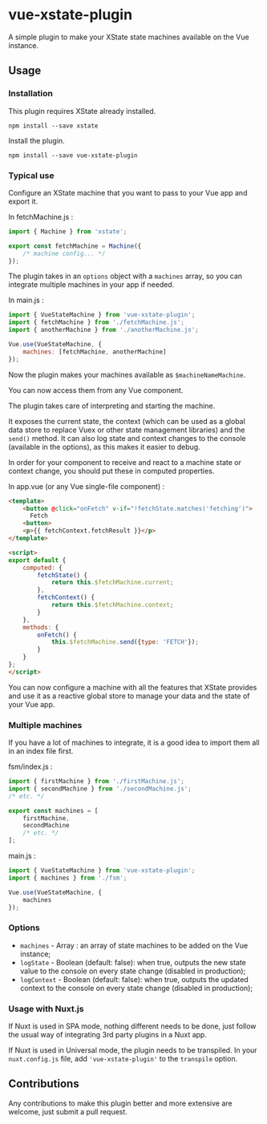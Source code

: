 # vue-xstate-plugin

A simple plugin to make your XState state machines available on the Vue instance.

## Usage

### Installation

This plugin requires XState already installed.

```
npm install --save xstate
```

Install the plugin.

```
npm install --save vue-xstate-plugin
```

### Typical use

Configure an XState machine that you want to pass to your Vue app and export it.

In fetchMachine.js :

```javascript
import { Machine } from 'xstate';

export const fetchMachine = Machine({
	/* machine config... */
});
```

The plugin takes in an `options` object with a `machines` array, so you can integrate multiple machines in your app if needed.

In main.js :

```javascript
import { VueStateMachine } from 'vue-xstate-plugin';
import { fetchMachine } from './fetchMachine.js';
import { anotherMachine } from './anotherMachine.js';

Vue.use(VueStateMachine, {
	machines: [fetchMachine, anotherMachine]
});
```

Now the plugin makes your machines available as `$machineNameMachine`.

You can now access them from any Vue component.

The plugin takes care of interpreting and starting the machine.

It exposes the current state, the context (which can be used as a global data store to replace Vuex or other state management libraries) and the `send()` method. It can also log state and context changes to the console (available in the options), as this makes it easier to debug.

In order for your component to receive and react to a machine state or context change, you should put these in computed properties.

In app.vue (or any Vue single-file component) :

```html
<template>
    <button @click="onFetch" v-if="!fetchState.matches('fetching')">
      Fetch
    <button>
    <p>{{ fetchContext.fetchResult }}</p>
</template>

<script>
export default {
    computed: {
        fetchState() {
            return this.$fetchMachine.current;
        },
        fetchContext() {
            return this.$fetchMachine.context;
        }
    },
    methods: {
        onFetch() {
            this.$fetchMachine.send({type: 'FETCH'});
        }
    }
};
</script>
```

You can now configure a machine with all the features that XState provides and use it as a reactive global store to manage your data and the state of your Vue app.

### Multiple machines

If you have a lot of machines to integrate, it is a good idea to import them all in an index file first.

fsm/index.js :

```javascript
import { firstMachine } from './firstMachine.js';
import { secondMachine } from './secondMachine.js';
/* etc. */

export const machines = [
	firstMachine,
	secondMachine
	/* etc. */
];
```

main.js :

```javascript
import { VueStateMachine } from 'vue-xstate-plugin';
import { machines } from './fsm';

Vue.use(VueStateMachine, {
	machines
});
```

### Options

-   `machines` - Array : an array of state machines to be added on the Vue instance;
-   `logState` - Boolean (default: false): when true, outputs the new state value to the console on every state change (disabled in production);
-   `logContext` - Boolean (default: false): when true, outputs the updated context to the console on every state change (disabled in production);

### Usage with Nuxt.js

If Nuxt is used in SPA mode, nothing different needs to be done, just follow the usual way of integrating 3rd party plugins in a Nuxt app.

If Nuxt is used in Universal mode, the plugin needs to be transpiled. In your `nuxt.config.js` file, add `'vue-xstate-plugin'` to the `transpile` option.

## Contributions

Any contributions to make this plugin better and more extensive are welcome, just submit a pull request.
